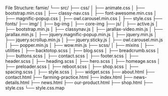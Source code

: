

File Structure:
famie/
└── src/
    ├── css/
    │   ├── animate.css
    │   ├── bootstrap.min.css
    │   ├── classy-nav.css
    │   ├── font-awesome.min.css
    │   ├── magnific-popup.css
    │   ├── owl.carousel.min.css
    │   ├── style.css
    ├── fonts/
    ├── img/
    │   ├── bg-img
    │   ├── core-img
    ├── js/
    │   ├── active.js
    │   ├── bootstrap.min.js
    │   ├── classynav.js
    │   ├── jarallax-video.min.js
    │   ├── jarallax.min.js
    │   ├── jquery.magnific-popup.min.js
    │   ├── jquery.min.js
    │   ├── jquery.scrollup.min.js
    │   ├── jquery.sticky.js
    │   ├── owl.carousel.min.js
    │   ├── popper.min.js
    │   ├── wow.min.js
    ├── scss/
    │   ├── mixins
    │   ├── utilities
    │   ├── backtotop.scss
    │   ├── blog.scss
    │   ├── breadcrumb.scss
    │   ├── buttons.scss
    │   ├── contact.scss
    │   ├── footer.scss
    │   ├── header.scss
    │   ├── heading.scss
    │   ├── hero.scss
    │   ├── homeage.scss
    │   ├── preloader.scss
    │   ├── reboot.scss
    │   ├── shop.scss
    │   ├── spacing.scss
    │   ├── style.scss
    │   ├── widget.scss
    ├── about.html
    ├── contact.html
    ├── farming-practice.html
    ├── index.html
    ├── news-details.html
    ├── news.html
    ├── our-product.html
    ├── shop.html
    ├── style.css
    └── style.css.map
